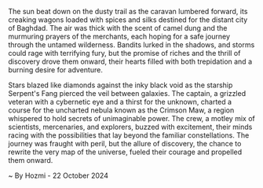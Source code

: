 
The sun beat down on the dusty trail as the caravan lumbered forward, its creaking wagons loaded with spices and silks destined for the distant city of Baghdad. The air was thick with the scent of camel dung and the murmuring prayers of the merchants, each hoping for a safe journey through the untamed wilderness. Bandits lurked in the shadows, and storms could rage with terrifying fury, but the promise of riches and the thrill of discovery drove them onward, their hearts filled with both trepidation and a burning desire for adventure. 

Stars blazed like diamonds against the inky black void as the starship Serpent's Fang pierced the veil between galaxies. The captain, a grizzled veteran with a cybernetic eye and a thirst for the unknown, charted a course for the uncharted nebula known as the Crimson Maw, a region whispered to hold secrets of unimaginable power. The crew, a motley mix of scientists, mercenaries, and explorers, buzzed with excitement, their minds racing with the possibilities that lay beyond the familiar constellations. The journey was fraught with peril, but the allure of discovery, the chance to rewrite the very map of the universe, fueled their courage and propelled them onward. 

~ By Hozmi - 22 October 2024
